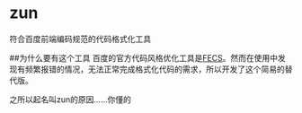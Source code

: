 # zun
符合百度前端编码规范的代码格式化工具

##为什么要有这个工具
百度的官方代码风格优化工具是[FECS](https://github.com/ecomfe/fecs)。然而在使用中发现有频繁报错的情况，无法正常完成格式化代码的需求，所以开发了这个简易的替代版。

之所以起名叫zun的原因......你懂的
